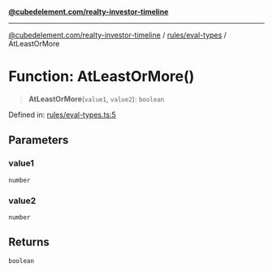 [**@cubedelement.com/realty-investor-timeline**](../../../index.md)

---

[@cubedelement.com/realty-investor-timeline](../../../modules.md) / [rules/eval-types](../index.md) / AtLeastOrMore

# Function: AtLeastOrMore()

> **AtLeastOrMore**(`value1`, `value2`): `boolean`

Defined in: [rules/eval-types.ts:5](https://github.com/kvernon/realty-investor-timeline/blob/604db9c08bd36b2a48c8b342796ed6cd0d1401e0/src/rules/eval-types.ts#L5)

## Parameters

### value1

`number`

### value2

`number`

## Returns

`boolean`
